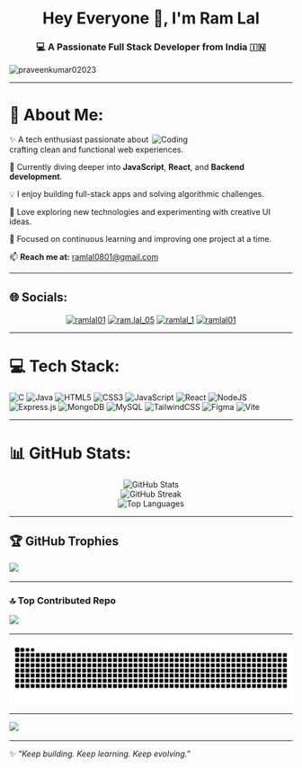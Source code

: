 <!-- <img src="https://user-images.githubusercontent.com/76155456/155187006-4ef09ed3-3869-499f-84c3-7bdaa68f73d4.png" width="1000px"/> -->

<h1 align="center">Hey Everyone 👋, I'm Ram Lal</h1>
<h3 align="center">💻 A Passionate Full Stack Developer from India 🇮🇳</h3>

<p align="left"> <img src="https://komarev.com/ghpvc/?username=ramlal-01&label=Profile%20views&color=0e75b6&style=flat" alt="praveenkumar02023" /> </p>

---

# 💫 About Me:
<img align="right" alt="Coding" width="250" src="https://media.giphy.com/media/M9gbBd9nbDrOTu1Mqx/giphy.gif">

✨ A tech enthusiast passionate about crafting clean and functional web experiences.  

🌱 Currently diving deeper into **JavaScript**, **React**, and **Backend development**.  

💡 I enjoy building full-stack apps and solving algorithmic challenges.  

📘 Love exploring new technologies and experimenting with creative UI ideas.  

🎯 Focused on continuous learning and improving one project at a time.  

📫 **Reach me at:** [ramlal0801@gmail.com](mailto:ramlal0801@gmail.com)

---

## 🌐 Socials:

<p align="center">
<a href="https://www.linkedin.com/in/ramlal01" target="blank"><img align="center" src="https://raw.githubusercontent.com/rahuldkjain/github-profile-readme-generator/master/src/images/icons/Social/linked-in-alt.svg" alt="ramlal01" height="30" width="40" /></a>
<a href="https://www.instagram.com/ram.lal_05" target="blank"><img align="center" src="https://raw.githubusercontent.com/rahuldkjain/github-profile-readme-generator/master/src/images/icons/Social/instagram.svg" alt="ram.lal_05" height="30" width="40" /></a>
<a href="https://leetcode.com/u/ramlal_1" target="blank"><img align="center" src="https://raw.githubusercontent.com/rahuldkjain/github-profile-readme-generator/master/src/images/icons/Social/leet-code.svg" alt="ramlal_1" height="30" width="40" /></a>
<a href="https://codeforces.com/profile/ramlal01" target="blank"><img align="center" src="https://raw.githubusercontent.com/rahuldkjain/github-profile-readme-generator/master/src/images/icons/Social/codeforces.svg" alt="ramlal01" height="30" width="40" /></a>
</p>

---

# 💻 Tech Stack:
![C](https://img.shields.io/badge/c-%2300599C.svg?style=for-the-badge&logo=c&logoColor=white)
![Java](https://img.shields.io/badge/java-%23ED8B00.svg?style=for-the-badge&logo=openjdk&logoColor=white)
![HTML5](https://img.shields.io/badge/html5-%23E34F26.svg?style=for-the-badge&logo=html5&logoColor=white)
![CSS3](https://img.shields.io/badge/css3-%231572B6.svg?style=for-the-badge&logo=css3&logoColor=white)
![JavaScript](https://img.shields.io/badge/javascript-%23323330.svg?style=for-the-badge&logo=javascript&logoColor=%23F7DF1E)
![React](https://img.shields.io/badge/react-%2320232a.svg?style=for-the-badge&logo=react&logoColor=%2361DAFB)
![NodeJS](https://img.shields.io/badge/node.js-6DA55F?style=for-the-badge&logo=node.js&logoColor=white)
![Express.js](https://img.shields.io/badge/express.js-%23404d59.svg?style=for-the-badge&logo=express&logoColor=%2361DAFB)
![MongoDB](https://img.shields.io/badge/MongoDB-%234ea94b.svg?style=for-the-badge&logo=mongodb&logoColor=white)
![MySQL](https://img.shields.io/badge/mysql-%2300000f.svg?style=for-the-badge&logo=mysql&logoColor=white)
![TailwindCSS](https://img.shields.io/badge/tailwindcss-%2338B2AC.svg?style=for-the-badge&logo=tailwind-css&logoColor=white)
![Figma](https://img.shields.io/badge/figma-%23F24E1E.svg?style=for-the-badge&logo=figma&logoColor=white)
![Vite](https://img.shields.io/badge/vite-%23646CFF.svg?style=for-the-badge&logo=vite&logoColor=white)

---

# 📊 GitHub Stats:
<div align="center">
    <img src="https://github-readme-stats.vercel.app/api?username=ramlal-01&theme=react&hide_border=false&include_all_commits=true&count_private=true" alt="GitHub Stats" />
    <br/>
    <img src="https://github-readme-streak-stats.herokuapp.com/?user=ramlal-01&theme=react&hide_border=false" alt="GitHub Streak" />
    <br/>
    <img src="https://github-readme-stats.vercel.app/api/top-langs/?username=ramlal-01&theme=react&hide_border=false&layout=compact" alt="Top Languages" />
</div>

---

## 🏆 GitHub Trophies
![](https://github-profile-trophy.vercel.app/?username=ramlal-01&theme=onedark&no-frame=false&no-bg=false&margin-w=4)

---

### 🔝 Top Contributed Repo
![](https://github-contributor-stats.vercel.app/api?username=ramlal-01&limit=5&theme=onedark&combine_all_yearly_contributions=true)

---

![Snake animation](https://raw.githubusercontent.com/ramlal-01/ramlal-01/output/github-contribution-grid-snake-dark.svg)

---

[![](https://visitcount.itsvg.in/api?id=ramlal-01&icon=0&color=0)](https://visitcount.itsvg.in)

---
✨ *"Keep building. Keep learning. Keep evolving."*


<!--
**ramlal-01/ramlal-01** is a ✨ _special_ ✨ repository because its `README.md` (this file) appears on your GitHub profile.
<!--![C++](https://img.shields.io/badge/c++-%2300599C.svg?style=for-the-badge&logo=c%2B%2B&logoColor=white) 
Here are some ideas to get you started:

- 🔭 I’m currently working on ...
- 🌱 I’m currently learning ...
- 👯 I’m looking to collaborate on ...
- 🤔 I’m looking for help with ...
- 💬 Ask me about ...
- 📫 How to reach me: ...
- 😄 Pronouns: ...
- ⚡ Fun fact: ...
-->
